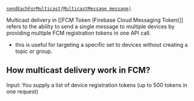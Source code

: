 [`sendEachForMulticast(MulticastMessage message)`](https://firebase.google.com/docs/reference/admin/java/reference/com/google/firebase/messaging/FirebaseMessaging#sendEachForMulticast(com.google.firebase.messaging.MulticastMessage))

Multicast delivery in [[FCM Token (Firebase Cloud Messaging Token)]] refers to the ability to send a single message to multiple devices by providing multiple FCM registration tokens in one API call.
- this is useful for targeting a specific set to devices without creating a topic or group.

## How multicast delivery work in FCM?
Input: You supply a list of device registration tokens (up to 500 tokens in one request)